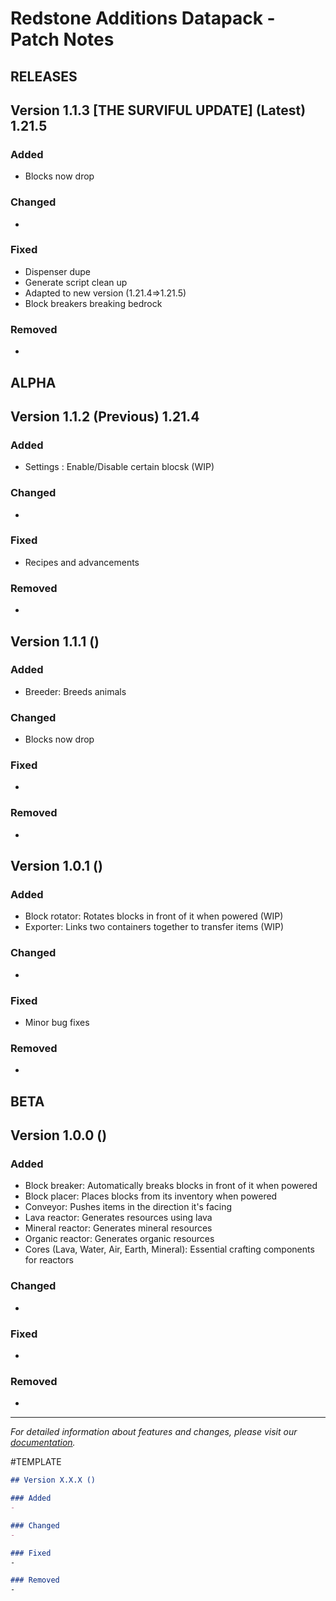 # Redstone Additions Datapack - Patch Notes
RELEASES
---
## Version 1.1.3 [THE SURVIFUL UPDATE] (Latest) 1.21.5

### Added
- Blocks now drop

### Changed
- 

### Fixed
- Dispenser dupe
- Generate script clean up
- Adapted to new version (1.21.4=>1.21.5)
- Block breakers breaking bedrock

### Removed
- 

ALPHA
---
## Version 1.1.2 (Previous) 1.21.4

### Added
- Settings : Enable/Disable certain blocsk (WIP)

### Changed
- 

### Fixed
- Recipes and advancements

### Removed
- 

## Version 1.1.1 ()

### Added
- Breeder: Breeds animals

### Changed
- Blocks now drop

### Fixed
- 

### Removed
- 

## Version 1.0.1 ()

### Added
- Block rotator: Rotates blocks in front of it when powered (WIP)
- Exporter: Links two containers together to transfer items (WIP)

### Changed
- 

### Fixed
- Minor bug fixes

### Removed
- 
BETA
---
## Version 1.0.0 ()

### Added
- Block breaker: Automatically breaks blocks in front of it when powered
- Block placer: Places blocks from its inventory when powered
- Conveyor: Pushes items in the direction it's facing
- Lava reactor: Generates resources using lava
- Mineral reactor: Generates mineral resources
- Organic reactor: Generates organic resources
- Cores (Lava, Water, Air, Earth, Mineral): Essential crafting components for reactors

### Changed
- 

### Fixed
-

### Removed
-

---
*For detailed information about features and changes, please visit our [documentation](link-to-documentation).*


#TEMPLATE  
```markdown
## Version X.X.X ()

### Added
- 

### Changed
- 

### Fixed
-

### Removed
-
```